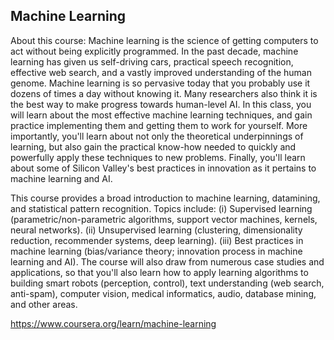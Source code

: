 ## Machine Learning

About this course: Machine learning is the science of getting computers to act 
without being explicitly programmed. In the past decade, machine learning has 
given us self-driving cars, practical speech recognition, effective web search, 
and a vastly improved understanding of the human genome. Machine learning is so 
pervasive today that you probably use it dozens of times a day without knowing 
it. Many researchers also think it is the best way to make progress towards 
human-level AI. In this class, you will learn about the most effective machine 
learning techniques, and gain practice implementing them and getting them to 
work for yourself. More importantly, you'll learn about not only the theoretical 
underpinnings of learning, but also gain the practical know-how needed to 
quickly and powerfully apply these techniques to new problems. Finally, you'll 
learn about some of Silicon Valley's best practices in innovation as it pertains 
to machine learning and AI.

This course provides a broad introduction to machine learning, datamining, and 
statistical pattern recognition. Topics include: (i) Supervised learning 
(parametric/non-parametric algorithms, support vector machines, kernels, neural 
networks). (ii) Unsupervised learning (clustering, dimensionality reduction, 
recommender systems, deep learning). (iii) Best practices in machine learning 
(bias/variance theory; innovation process in machine learning and AI). The 
course will also draw from numerous case studies and applications, so that 
you'll also learn how to apply learning algorithms to building smart robots 
(perception, control), text understanding (web search, anti-spam), computer 
vision, medical informatics, audio, database mining, and other areas.

https://www.coursera.org/learn/machine-learning
